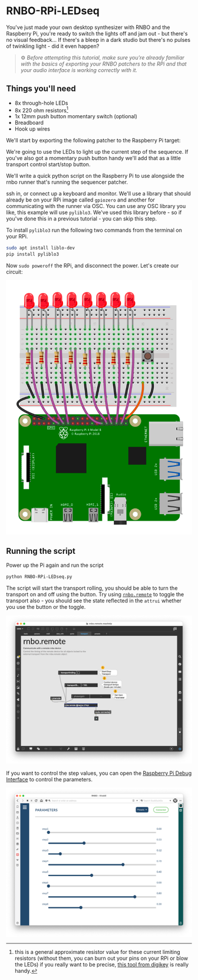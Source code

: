 # RNBO-RPi-LEDseq

You've just made your own desktop synthesizer with RNBO and the Raspberry Pi, you're ready to switch the lights off and jam out - but there's no visual feedback... If there's a bleep in a dark studio but there's no pulses of twinkling light - did it even happen?

> ⚙️ *Before attempting this tutorial, make sure you're already familiar with the basics of exporting your RNBO patchers to the RPi and that your audio interface is working correctly with it.*

## Things you'll need  

* 8x through-hole LEDs
* 8x 220 ohm resistors[^1]
* 1x 12mm push button momentary switch (optional)
* Breadboard
* Hook up wires

We'll start by exporting the following patcher to the Raspberry Pi target:​

We're going to use the LEDs to light up the current step of the sequence. If you've also got a momentary push button handy we'll add that as a little transport control start/stop button.

We'll write a quick python script on the Raspberry Pi to use alongside the rnbo runner that's running the sequencer patcher.

ssh in, or connect up a keyboard and monitor. We'll use a library that should already be on your RPi image called `gpiozero` and another for communicating with the runner via OSC. You can use any OSC library you like, this example will use `pyliblo3`. We've used this library before - so if you've done this in a previous tutorial - you can skip this step.

To install `pyliblo3` run the following two commands from the terminal on your RPi.

```bash
sudo apt install liblo-dev
pip install pyliblo3
```

Now `sudo poweroff` the RPi, and disconnect the power. Let's create our circuit:

![Fritzing Diagram](./RNBO-RPi-LEDseq.png)

## Running the script
Power up the Pi again and run the script

```bash
python RNBO-RPi-LEDseq.py
```

The script will start the transport rolling, you should be able to turn the transport on and off using the button. Try using [`rnbo.remote`](https://rnbo.cycling74.com/objects/ref/rnbo.remote) to toggle the transport also - you should see the state reflected in the `attrui` whether you use the button or the toggle.

![rnbo.remote](rnbo.remote.png)

If you want to control the step values, you can open the [Raspberry Pi Debug Interface](https://rnbo-staging.cycling74.com/learn/raspberry-pi-debug-interface) to control the parameters.

![rnbo runner debug interface](./rpi-debug-interface-params.png)

[^1]: this is a general approximate resistor value for these current limiting resistors (without them, you can burn out your pins on your RPi or blow the LEDs) if you really want to be precise, [this tool from digikey](https://www.digikey.com/en/resources/conversion-calculators/conversion-calculator-led-series-resistor) is really handy.
